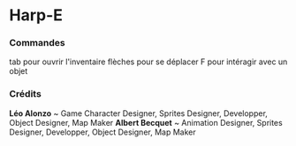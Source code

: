 # Harp-E

### Commandes
tab pour ouvrir l'inventaire
flèches pour se déplacer
F pour intéragir avec un objet

### Crédits
**Léo Alonzo** ~ Game Character Designer, Sprites Designer, Developper, Object Designer, Map Maker
**Albert Becquet** ~ Animation Designer, Sprites Designer, Developper, Object Designer, Map Maker
